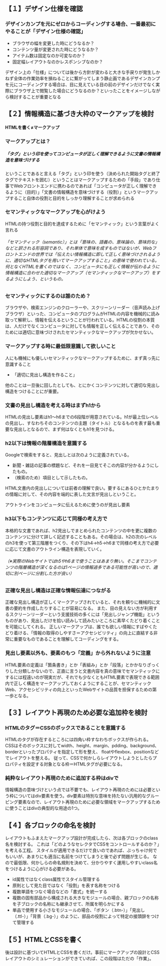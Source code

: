 ## 【１】デザイン仕様を確認
### デザインカンプを元にゼロからコーディングする場合、一番最初にやることが「デザイン仕様の確認」
- ブラウザの幅を変更した時にどうなるか？
- コンテンツ量が変更された時にどうなるか？
- アイテム数は固定なのか可変なのか？
- 固定幅レイアウトなのかレスポンシブなのか？

デザイン上の「仕様」については後から方針が変わると大きな手戻りが発生しかねず全体の作業効率を損ねることに繋がってしまう静止画であるデザインカンプを元にコーディングする場合は、目に見えている目の前のデザインだけでなく実際にブラウザ上で閲覧した場合にどうなるのか？といったことをイメージしながら検討することが重要となる

## 【２】情報構造に基づき大枠のマークアップを検討
#### HTMLを書く≠マークアップ
### マークアップとは？
##### 「タグ」という印を使ってコンピュータが正しく理解できるように文書の情報構造を意味づけする 
ということであると言える「タグ」という印を使う（決められた開始タグと終了タグでテキストを囲む）ということはマークアップするための「手段」であり仕事でWebフロントエンドに携わるのであれば「コンピュータが正しく理解できるように（目的）」「文書の情報構造を意味づけする（役割）」というマークアップすること自体の役割と目的をしっかり理解することが求められる
### セマンティックなマークアップを心がけよう
HTMLの持つ役割と目的を達成するために「セマンティック」という言葉がよく言れる
###### 「セマンティック（semantic）」とは「意味の、語義の、意味論の、意味的な」などと訳される形容詞であり、それ単体で意味を成すものではないが、Webフロントエンドの世界では「伝えたい情報構造に即して正しく意味づけされるように、適切なHTMLタグを用いてマークアップすること」の意味で使われている。何となくHTMLを書くのではなく、コンピュータにも正しく情報が伝わるように情報構造に合わせた適切なマークアップ（セマンティックなマークアップ）をするようにしよう、というもの。

### セマンティックにするのは誰のため？
ブラウザや、検索エンジンのクローラーや、スクリーンリーダー（音声読み上げブラウザ）といった、コンピュータのプログラムがHTMLの内容を機械的に読み取って解釈し、情報を伝えるということが行われている。HTMLの役割の本質は、人だけでなくコンピュータに対しても情報を正しく伝えることであり、そのためには適切に意味づけされたセマンティックなマークアップが欠かせない。

### マークアップする時に最低限意識して欲しいこと
 人にも機械にも優しいセマンティックなマークアップするために、まず真っ先に意識すること
- 「適切に見出し構造を作ること」

 他のことは一旦後に回したとしても、とにかくコンテンツに対して適切な見出し構造をつけることにが重要。

### 文書の見出し構造を考える時はまずh1から
HTMLの見出し要素はh1〜h6までの6段階が用意されている。h1が最上位レベルの見出し、すなわちそのコンテンツの主題（タイトル）となるものを表す最も重要な見出しとなるので、まず何はなくともh1を見つける。

### h2以下は情報の階層構造を意識する
Googleで検索をすると、見出しとは次のように定義されている。
- 新聞・雑誌の記事の標題など、それを一目見てそこの内容が分かるようにしたもの。
- （検索のため）項目として示したもの。

HTML文書内の見出しについては前者の理解で良い。要するにあるひとかたまりの情報に対して、その内容を端的に表した文言が見出しということ。

アウトラインをコンピュータに伝えるために使うのが見出し要素

### h3以下もコンテンツに応じて同様の考え方で
本格的な文書であれば、h2見出しでまとめられたコンテンツの中を更に複数のコンテンツに分けて詳しく記述することもある。その場合は、h2の次のレベルのh3を使って第三階層をつくり、その下はh4→h5→h6まで同様の考え方で必要に応じて文書のアウトライン構造を表現していく。
###### （※実際のWebサイトではh5やh6まで使うことはあまり無い。そこまでコンテンツの階層構造が深くなるのは1ページの情報過多である可能性が高いので、適切に別ページに分割した方が良い）

### 正確な見出し構造は正確な情報伝達につながる
正確な見出し構造が正しくマークアップされていると、それを頼りに機械的に文書の要約を作成したりすることが容易になる。
また、目の見えない方が利用するスクリーンリーダーという支援技術の多くには「見出しジャンプ機能」というものがあり、見出しだけを拾い読みして読みたいところに素早くたどり着くことを可能にしてくれる。
正しいマークアップは、誰でも欲しい情報にすばやくたどり着ける、「情報の取得のしやすさ＝アクセシビリティ」の向上に直結する非常に重要なものであることを理解してコーディングをする。

### 見出し要素以外も、要素のもつ「定義」から外れないように注意
HTML要素の定義は「箇条書き」とか「表組み」とか「段落」とかかなりざっくりした分類しかないので、正直に言うと文書内容を真の意味でセマンティックにするには程遠いのが現実だが、それでも少なくともHTML要素で表現できる範囲内で正しく構造をマークアップしておくようにすることが、セマンティックWeb、アクセシビリティの向上といったWebサイトの品質を担保するための第一歩となる。

## 【３】レイアウト再現のため必要な追加枠を検討
### HTMLのタグ＝CSSのボックスであることを意識する
HTMLのタグが存在するところには四角い枠すなわちボックスが作られる。
CSSはそのボックスに対してwidth、height、margin、pdding、background、borderといったプロパティを指定して形を整え、
floatやflexbox、positionなどでレイアウトを整える。
従って、CSSで何かしらレイアウトしようとしたらプロパティを設定する対象となる枠＝HTMLタグが必要になる。
### 純粋なレイアウト再現のために追加する枠はdivで
情報構造の意味づけという点では不要でも、レイアウト再現のためには必要という枠についてはdiv要素を使う。div要素は特別な意味を持たない汎用的なグルーピング要素なので、レイアウト再現のために必要な領域をマークアップするために使うことはdivの典型的な用途の1つ。

## 【４】各ブロックの命名を検討
レイアウトもふまえたマークアップ設計が完成したら、次は各ブロックのclass名を検討する。
これは「どのようなセレクタでCSSをコントロールするのか？」を考える工程。
スタイルが適用できるだけで良いのであれば、ぶっちゃけ何でもいいが、あまりにも適当に名前をつけてしまうと後で必ず問題が生じる。
なので最低限、何かしらの命名規則を決めて、分かりやすく運用しやすいclass名をつけるように心がける必要がある。
- id属性ではなくclass属性でスタイル管理する
- 原則として見た目ではなく「役割」を表す名称をつける
- 複数単語をつなぐ場合などの「書式」を統一する
- 複数の固有部品から構成される大きなモジュールの場合、親ブロックの名称を子ブロックの名称にも継承させて、所属を明らかにする
- 単品で使用する小さなモジュールの場合、「ボタン（.btn-）」「見出し（.ttl-）」「背景（.bg-）」のように、部品の役割によって特定の接頭辞をつけて管理する

## 【５】HTMLとCSSを書く
後は設計に基づいてHTMLとCSSを書くだけ。事前にマークアップの設計とCSSレイアウトのシミュレーションができていれば、この段階はただの「作業」。

